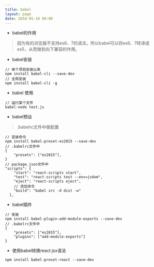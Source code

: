 ```yaml
---
title: babel
layout: page
date: 2018-05-18 00:00
---
```


- babel的作用
>
>因为有的浏览器不支持es6、7的语法，所以babel可以将es6、7转译成es5，从而做到向下兼容的作用。

- babel安装

```
// 单个项目安装以来
npm install babel-cli --save-dev
// 全局安装
npm install babel-cli -g
```

- babel 使用

```
// 运行某个文件
babel-node test.js  
```

- babel预设
>
>.babelrc文件中做配置

```
// 安装命令
npm install babel-preset-es2015 --save-dev
// .babelrc文件中
{
    "presets": ["es2015"],
}
// package.json文件中
"scripts": {
    "start": "react-scripts start",
    "test": "react-scripts test --env=jsdom",
    "eject": "react-scripts eject",
    // 添加命令
    "build": "babel src -d dist -w"
  },
```

- babel插件

```
// 安装
npm install babel-plugin-add-module-exports --save-dev
// .babelrc文件中
{
    "presets": ["es2015"],
    "plugins": ["add-module-exports"]
}
```

- 使用babel转换react jsx语法

```
npm install babel-preset-react --save-dev
```

